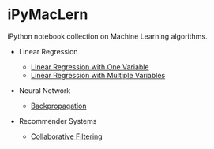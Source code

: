 <h1>iPyMacLern</h1>

iPython notebook collection on Machine Learning algorithms.

* Linear Regression
  * [Linear Regression with One Variable](http://nbviewer.ipython.org/github/ekaakurniawan/iPyMaceLern/blob/master/W1/Linear%20Regression%20With%20One%20Variable.ipynb)
  * [Linear Regression with Multiple Variables](http://nbviewer.ipython.org/github/ekaakurniawan/iPyMaceLern/blob/master/W2/Linear%20Regression%20With%20Multiple%20Variables.ipynb)

* Neural Network
  * [Backpropagation](http://nbviewer.ipython.org/github/ekaakurniawan/iPyMaceLern/blob/master/W4_5/Neural%20Networks.ipynb)

* Recommender Systems
  * [Collaborative Filtering](http://nbviewer.ipython.org/github/ekaakurniawan/iPyMaceLern/blob/master/W9/Collaborative%20Filtering.ipynb)
